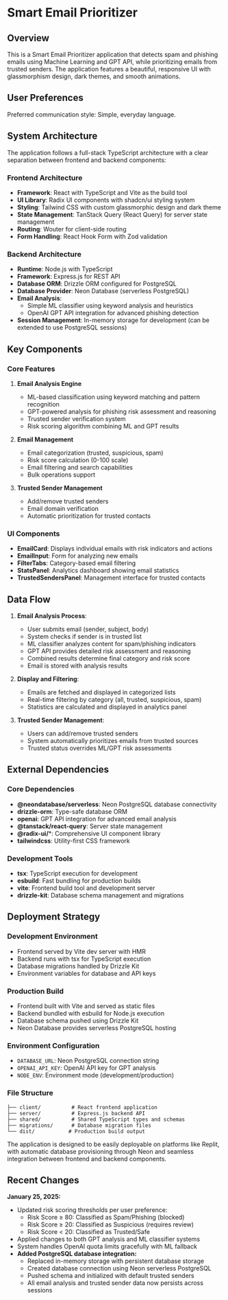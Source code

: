 # Smart Email Prioritizer

## Overview

This is a Smart Email Prioritizer application that detects spam and phishing emails using Machine Learning and GPT API, while prioritizing emails from trusted senders. The application features a beautiful, responsive UI with glassmorphism design, dark themes, and smooth animations.

## User Preferences

Preferred communication style: Simple, everyday language.

## System Architecture

The application follows a full-stack TypeScript architecture with a clear separation between frontend and backend components:

### Frontend Architecture
- **Framework**: React with TypeScript and Vite as the build tool
- **UI Library**: Radix UI components with shadcn/ui styling system
- **Styling**: Tailwind CSS with custom glassmorphic design and dark theme
- **State Management**: TanStack Query (React Query) for server state management
- **Routing**: Wouter for client-side routing
- **Form Handling**: React Hook Form with Zod validation

### Backend Architecture
- **Runtime**: Node.js with TypeScript
- **Framework**: Express.js for REST API
- **Database ORM**: Drizzle ORM configured for PostgreSQL
- **Database Provider**: Neon Database (serverless PostgreSQL)
- **Email Analysis**: 
  - Simple ML classifier using keyword analysis and heuristics
  - OpenAI GPT API integration for advanced phishing detection
- **Session Management**: In-memory storage for development (can be extended to use PostgreSQL sessions)

## Key Components

### Core Features
1. **Email Analysis Engine**
   - ML-based classification using keyword matching and pattern recognition
   - GPT-powered analysis for phishing risk assessment and reasoning
   - Trusted sender verification system
   - Risk scoring algorithm combining ML and GPT results

2. **Email Management**
   - Email categorization (trusted, suspicious, spam)
   - Risk score calculation (0-100 scale)
   - Email filtering and search capabilities
   - Bulk operations support

3. **Trusted Sender Management**
   - Add/remove trusted senders
   - Email domain verification
   - Automatic prioritization for trusted contacts

### UI Components
- **EmailCard**: Displays individual emails with risk indicators and actions
- **EmailInput**: Form for analyzing new emails
- **FilterTabs**: Category-based email filtering
- **StatsPanel**: Analytics dashboard showing email statistics
- **TrustedSendersPanel**: Management interface for trusted contacts

## Data Flow

1. **Email Analysis Process**:
   - User submits email (sender, subject, body)
   - System checks if sender is in trusted list
   - ML classifier analyzes content for spam/phishing indicators
   - GPT API provides detailed risk assessment and reasoning
   - Combined results determine final category and risk score
   - Email is stored with analysis results

2. **Display and Filtering**:
   - Emails are fetched and displayed in categorized lists
   - Real-time filtering by category (all, trusted, suspicious, spam)
   - Statistics are calculated and displayed in analytics panel

3. **Trusted Sender Management**:
   - Users can add/remove trusted senders
   - System automatically prioritizes emails from trusted sources
   - Trusted status overrides ML/GPT risk assessments

## External Dependencies

### Core Dependencies
- **@neondatabase/serverless**: Neon PostgreSQL database connectivity
- **drizzle-orm**: Type-safe database ORM
- **openai**: GPT API integration for advanced email analysis
- **@tanstack/react-query**: Server state management
- **@radix-ui/***: Comprehensive UI component library
- **tailwindcss**: Utility-first CSS framework

### Development Tools
- **tsx**: TypeScript execution for development
- **esbuild**: Fast bundling for production builds
- **vite**: Frontend build tool and development server
- **drizzle-kit**: Database schema management and migrations

## Deployment Strategy

### Development Environment
- Frontend served by Vite dev server with HMR
- Backend runs with tsx for TypeScript execution
- Database migrations handled by Drizzle Kit
- Environment variables for database and API keys

### Production Build
- Frontend built with Vite and served as static files
- Backend bundled with esbuild for Node.js execution
- Database schema pushed using Drizzle Kit
- Neon Database provides serverless PostgreSQL hosting

### Environment Configuration
- `DATABASE_URL`: Neon PostgreSQL connection string
- `OPENAI_API_KEY`: OpenAI API key for GPT analysis
- `NODE_ENV`: Environment mode (development/production)

### File Structure
```
├── client/          # React frontend application
├── server/          # Express.js backend API
├── shared/          # Shared TypeScript types and schemas
├── migrations/      # Database migration files
└── dist/           # Production build output
```

The application is designed to be easily deployable on platforms like Replit, with automatic database provisioning through Neon and seamless integration between frontend and backend components.

## Recent Changes

**January 25, 2025:**
- Updated risk scoring thresholds per user preference:
  - Risk Score ≥ 80: Classified as Spam/Phishing (blocked)
  - Risk Score ≥ 20: Classified as Suspicious (requires review)
  - Risk Score < 20: Classified as Trusted/Safe
- Applied changes to both GPT analysis and ML classifier systems
- System handles OpenAI quota limits gracefully with ML fallback
- **Added PostgreSQL database integration:**
  - Replaced in-memory storage with persistent database storage
  - Created database connection using Neon serverless PostgreSQL
  - Pushed schema and initialized with default trusted senders
  - All email analysis and trusted sender data now persists across sessions